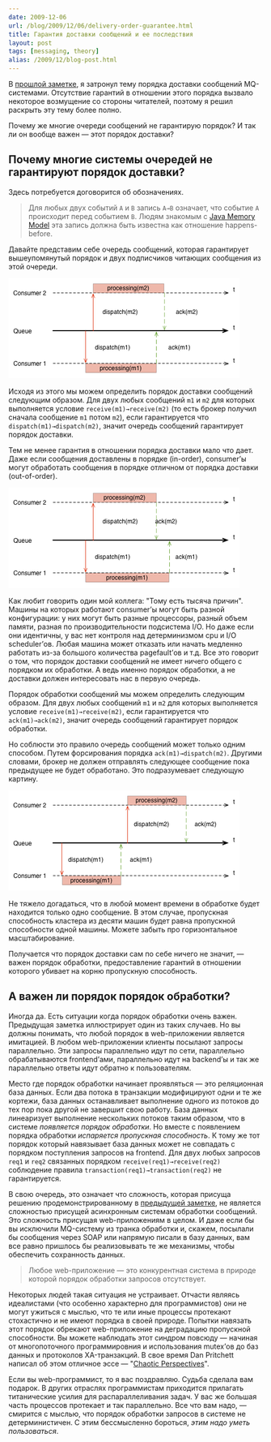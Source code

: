 ```yaml
---
date: 2009-12-06
url: /blog/2009/12/06/delivery-order-guarantee.html
title: Гарантия доставки сообщений и ее последствия
layout: post
tags: [messaging, theory]
alias: /2009/12/blog-post.html
---
```

В [прошлой заметке][ref-opt-lock-application], я затронул тему порядка доставки сообщений MQ-системами. Отсутствие гарантий в отношении этого порядка вызвало некоторое возмущение со стороны читателей, поэтому я решил раскрыть эту тему более полно.

Почему же многие очереди сообщений не гарантирую порядок? И так ли он вообще важен — этот порядок доставки?

## Почему многие системы очередей не гарантируют порядок доставки?
Здесь потребуется договорится об обозначениях.

> Для любых двух событий `A` и `B` запись `A→B` означает, что событие `A` происходит перед событием `B`. Людям знакомым с [Java Memory Model][ref-jmm] эта запись должна быть известна как отношение happens-before.

Давайте представим себе очередь сообщений, которая гарантирует вышеупомянутый порядок и двух подписчиков читающих сообщения из этой очереди.

![Figure 1](/images/delivery-order-guarantee/fig1.png)

Исходя из этого мы можем определить порядок доставки сообщений следующим образом. Для двух любых сообщений `m1` и `m2` для которых выполняется условие `receive(m1)→receive(m2)` (то есть брокер получил сначала сообщение `m1` потом `m2`), если гарантируется что `dispatch(m1)→dispatch(m2)`, значит очередь сообщений гарантирует порядок доставки.

Тем не менее гарантия в отношении порядка доставки мало что дает. Даже если сообщения доставлены в порядке (in-order), consumer’ы могут обработать сообщения в порядке отличном от порядка доставки (out-of-order).

![Figure 2](/images/delivery-order-guarantee/fig2.png)

Как любит говорить один мой коллега: "Тому есть тысяча причин". Машины на которых работают consumer’ы могут быть разной конфигурации: у них могут быть разные процессоры, разный объем памяти, разная по производительности подсистема I/O. Но даже если они идентичны, у вас нет контроля над детерминизмом cpu и I/O scheduler’ов. Любая машина может отказать или начать медленно работать из-за большого количества pagefault’ов и т.д. Все это говорит о том, что порядок доставки сообщений не имеет ничего общего с порядком их обработки. А ведь именно порядок обработки, а не доставки должен интересовать нас в первую очередь.

Порядок обработки сообщений мы можем определить следующим образом. Для двух любых сообщений `m1` и `m2` для которых выполняется условие `receive(m1)→receive(m2)`, если гарантируется что `ack(m1)→ack(m2)`, значит очередь сообщений гарантирует порядок обработки.

Но соблюсти это правило очередь сообщений может только одним способом. Путем форсирования порядка `ack(m1)→dispatch(m2)`. Другими словами, брокер не должен отправлять следующее сообщение пока предыдущее не будет обработано. Это подразумевает следующую картину.

![Figure 3](/images/delivery-order-guarantee/fig3.png)

Не тяжело догадаться, что в любой момент времени в обработке будет находится только одно сообщение. В этом случае, пропускная способность кластера из десяти машин будет равна пропускной способности одной машины. Можете забыть про горизонтальное масштабирование.

Получается что порядок доставки сам по себе ничего не значит, — важен порядок обработки, предоставление гарантий в отношении которого убивает на корню пропускную способность.

## А важен ли порядок порядок обработки?
Иногда да. Есть ситуации когда порядок обработки очень важен. Предыдущая заметка иллюстрирует один из таких случаев. Но вы должны понимать, что любой порядок в web-приложении является имитацией. В любом web-приложении клиенты посылают запросы параллельно. Эти запросы параллельно идут по сети, параллельно обрабатываются frontend’ами, параллельно идут на backend’ы и так же параллельно ответы идут обратно к пользователям.

Место где порядок обработки начинает проявляться — это реляционная база данных. Если два потока в транзакции модифицируют одни и те же кортежи, база данных останавливает выполнение одного из потоков до тех пор пока другой не завершит свою работу. База данных линеаризует выполнение нескольких потоков таким образом, что в системе _появляется порядок обработки_. Но вместе с появлением порядка обработки _испаряется пропускная способность_. К тому же тот порядок который навязывает база данных может не совпадать с порядком поступления запросов на frontend. Для двух любых запросов `req1` и `req2` связанных порядком `receive(req1)→receive(req2)` соблюдение правила `transaction(req1)→transaction(req2)` не гарантируется.

В свою очередь, это означает что сложность, которая присуща решению продемонстрированному в [предыдущей заметке][ref-opt-lock-application], не является сложностью присущей асинхронным системам обработки сообщений. Это сложность присущая web-приложениям в целом. И даже если бы вы исключили MQ-систему из транка обработки и, скажем, посылали бы сообщения через SOAP или напрямую писали в базу данных, вам все равно пришлось бы реализовывать те же механизмы, чтобы обеспечить сохранность данных.

> Любое web-приложение — это конкурентная система в природе которой порядок обработки запросов отсутствует.

Некоторых людей такая ситуация не устраивает. Отчасти являясь идеалистами (что особенно характерно для программистов) они не могут ужиться с мыслью, что те или иные процессы протекают стохастично и не имеют порядка в своей природе. Попытки навязать этот порядок обрекают web-приложение на деградацию пропускной способности. Вы можете наблюдать этот синдром повсюду — начиная от многопоточного программировния и использования mutex’ов до баз данных и протоколов XA-транзакций. В свое время Dan Pritchett написал об этом отличное эссе — "[Chaotic Perspectives][ref-chaotic-perspectives]".

Если вы web-программист, то я вас поздравляю. Судьба сделала вам подарок. В других отраслях программистам приходится прилагать титанические усилия для распараллеливания задач. У вас же большая часть процессов протекает и так параллельно. Все что вам надо, — смирится с мыслью, что порядок обработки запросов в системе не детерминистичен. С этим бессмысленно бороться, _этим надо уметь пользоваться_.

[ref-opt-lock-application]: /blog/2009/11/04/optimistic-locking-application.html
[ref-jmm]: http://en.wikipedia.org/wiki/Java_Memory_Model
[ref-chaotic-perspectives]: http://www.addsimplicity.com/adding_simplicity_an_engi/2007/05/chaotic_perspec.html

